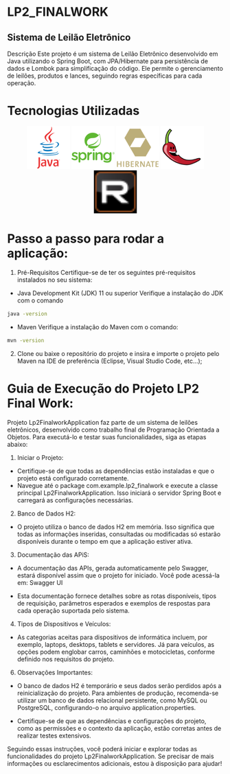 # LP2_FINALWORK

## Sistema de Leilão Eletrônico

Descrição
Este projeto é um sistema de Leilão Eletrônico desenvolvido em Java utilizando o Spring Boot, com JPA/Hibernate para persistência de dados e Lombok para simplificação do código. Ele permite o gerenciamento de leilões, produtos e lances, seguindo regras específicas para cada operação.

 # Tecnologias Utilizadas

 <p align="center">
  <img src="https://raw.githubusercontent.com/devicons/devicon/master/icons/java/java-original-wordmark.svg" alt="Java" width="100" height="100"/>
  <img src="https://raw.githubusercontent.com/devicons/devicon/master/icons/spring/spring-original-wordmark.svg" alt="Spring Boot" width="100" height="100"/>
  <img src="https://raw.githubusercontent.com/devicons/devicon/master/icons/hibernate/hibernate-plain-wordmark.svg" alt="Hibernate" width="100" height="100"/>
 <img src="https://github.com/orlando12577/LP2_FINALWORK/raw/main/Arquivos/lombok.png" alt="Lombok" width="100" height="100"/>
  <img src="https://raw.githubusercontent.com/swagger-api/swagger-ui/master/dist/favicon-32x32.png" alt="Swagger" width="100" height="100"/>
</p>

 # Passo a passo para rodar a aplicação: 




1. Pré-Requisitos
Certifique-se de ter os seguintes pré-requisitos instalados no seu sistema:

- Java Development Kit (JDK) 11 ou superior
Verifique a instalação do JDK com o comando


```bash
java -version
```


- Maven
Verifique a instalação do Maven com o comando:

```bash
mvn -version
```

2) Clone ou baixe o repositório do projeto e insira e importe o projeto pelo Maven na IDE de preferência (Eclipse, Visual Studio Code, etc...);



# Guia de Execução do Projeto LP2 Final Work: 

Projeto Lp2FinalworkApplication faz parte de um sistema de leilões eletrônicos, desenvolvido como trabalho final de Programação Orientada a Objetos. Para executá-lo e testar suas funcionalidades, siga as etapas abaixo:

1) Iniciar o Projeto:

- Certifique-se de que todas as dependências estão instaladas e que o projeto está configurado corretamente.
- Navegue até o package com.example.lp2_finalwork e execute a classe principal Lp2FinalworkApplication. Isso iniciará o servidor Spring Boot e carregará as configurações necessárias.

2) Banco de Dados H2:

- O projeto utiliza o banco de dados H2 em memória. Isso significa que todas as informações inseridas, consultadas ou modificadas só estarão disponíveis durante o tempo em que a aplicação estiver ativa.

3) Documentação das APiS:

- A documentação das APIs, gerada automaticamente pelo Swagger, estará disponível assim que o projeto for iniciado. Você pode acessá-la em: Swagger UI 

- Esta documentação fornece detalhes sobre as rotas disponíveis, tipos de requisição, parâmetros esperados e exemplos de respostas para cada operação suportada pelo sistema.

4) Tipos de Dispositivos e Veículos:

- As categorias aceitas para dispositivos de informática incluem, por exemplo, laptops, desktops, tablets e servidores. Já para veículos, as opções podem englobar carros, caminhões e motocicletas, conforme definido nos requisitos do projeto.

6) Observações Importantes:

- O banco de dados H2 é temporário e seus dados serão perdidos após a reinicialização do projeto. Para ambientes de produção, recomenda-se utilizar um banco de dados relacional persistente, como MySQL ou PostgreSQL, configurando-o no arquivo application.properties.

- Certifique-se de que as dependências e configurações do projeto, como as permissões e o contexto da aplicação, estão corretas antes de realizar testes extensivos.

Seguindo essas instruções, você poderá iniciar e explorar todas as funcionalidades do projeto Lp2FinalworkApplication. Se precisar de mais informações ou esclarecimentos adicionais, estou à disposição para ajudar!







